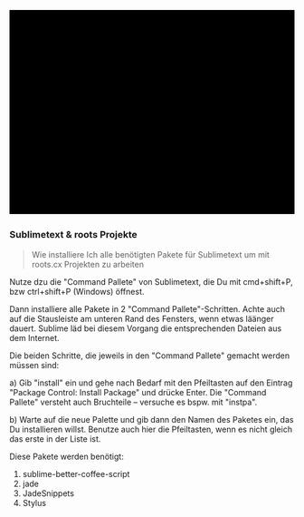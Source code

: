 ![Setup Sublimetext Packages Screencast](SublimeTextSetupPackages.gif)

### Sublimetext & roots Projekte

> Wie installiere Ich alle benötigten Pakete für Sublimetext um mit roots.cx Projekten zu arbeiten

Nutze dzu die "Command Pallete" von Sublimetext, die Du mit cmd+shift+P, bzw ctrl+shift+P (Windows) öffnest.

Dann installiere alle Pakete in 2 "Command Pallete"-Schritten. Achte auch auf die Stausleiste am unteren Rand des Fensters, wenn etwas läänger dauert. Sublime läd bei diesem Vorgang die entsprechenden Dateien aus dem Internet.

Die beiden Schritte, die jeweils in den "Command Pallete" gemacht werden müssen sind:

a) Gib "install" ein und gehe nach Bedarf mit den Pfeiltasten auf den Eintrag "Package Control: Install Package" und drücke Enter. Die "Command Pallete" versteht auch Bruchteile – versuche es bspw. mit "instpa".

b) Warte auf die neue Palette und gib dann den Namen des Paketes ein, das Du installieren willst. Benutze auch hier die Pfeiltasten, wenn es nicht gleich das erste in der Liste ist.


Diese Pakete werden benötigt:

1) sublime-better-coffee-script
2) jade
3) JadeSnippets
4) Stylus
